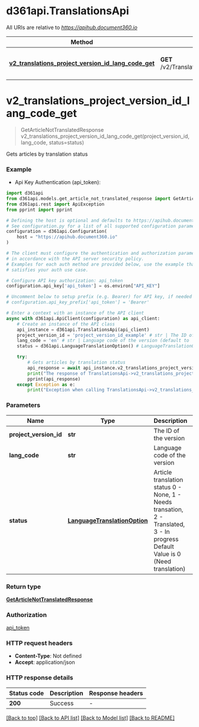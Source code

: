 # d361api.TranslationsApi

All URIs are relative to *https://apihub.document360.io*

Method | HTTP request | Description
------------- | ------------- | -------------
[**v2_translations_project_version_id_lang_code_get**](TranslationsApi.md#v2_translations_project_version_id_lang_code_get) | **GET** /v2/Translations/{projectVersionId}/{langCode} | Gets articles by translation status


# **v2_translations_project_version_id_lang_code_get**
> GetArticleNotTranslatedResponse v2_translations_project_version_id_lang_code_get(project_version_id, lang_code, status=status)

Gets articles by translation status

### Example

* Api Key Authentication (api_token):

```python
import d361api
from d361api.models.get_article_not_translated_response import GetArticleNotTranslatedResponse
from d361api.rest import ApiException
from pprint import pprint

# Defining the host is optional and defaults to https://apihub.document360.io
# See configuration.py for a list of all supported configuration parameters.
configuration = d361api.Configuration(
    host = "https://apihub.document360.io"
)

# The client must configure the authentication and authorization parameters
# in accordance with the API server security policy.
# Examples for each auth method are provided below, use the example that
# satisfies your auth use case.

# Configure API key authorization: api_token
configuration.api_key['api_token'] = os.environ["API_KEY"]

# Uncomment below to setup prefix (e.g. Bearer) for API key, if needed
# configuration.api_key_prefix['api_token'] = 'Bearer'

# Enter a context with an instance of the API client
async with d361api.ApiClient(configuration) as api_client:
    # Create an instance of the API class
    api_instance = d361api.TranslationsApi(api_client)
    project_version_id = 'project_version_id_example' # str | The ID of the version
    lang_code = 'en' # str | Language code of the version (default to 'en')
    status = d361api.LanguageTranslationOption() # LanguageTranslationOption | Article translation status  0 - None, 1 - Needs transation, 2 - Translated, 3 - In progress              Default Value is 0 (Need translation) (optional)

    try:
        # Gets articles by translation status
        api_response = await api_instance.v2_translations_project_version_id_lang_code_get(project_version_id, lang_code, status=status)
        print("The response of TranslationsApi->v2_translations_project_version_id_lang_code_get:\n")
        pprint(api_response)
    except Exception as e:
        print("Exception when calling TranslationsApi->v2_translations_project_version_id_lang_code_get: %s\n" % e)
```



### Parameters


Name | Type | Description  | Notes
------------- | ------------- | ------------- | -------------
 **project_version_id** | **str**| The ID of the version | 
 **lang_code** | **str**| Language code of the version | [default to &#39;en&#39;]
 **status** | [**LanguageTranslationOption**](.md)| Article translation status  0 - None, 1 - Needs transation, 2 - Translated, 3 - In progress              Default Value is 0 (Need translation) | [optional] 

### Return type

[**GetArticleNotTranslatedResponse**](GetArticleNotTranslatedResponse.md)

### Authorization

[api_token](../README.md#api_token)

### HTTP request headers

 - **Content-Type**: Not defined
 - **Accept**: application/json

### HTTP response details

| Status code | Description | Response headers |
|-------------|-------------|------------------|
**200** | Success |  -  |

[[Back to top]](#) [[Back to API list]](../README.md#documentation-for-api-endpoints) [[Back to Model list]](../README.md#documentation-for-models) [[Back to README]](../README.md)

